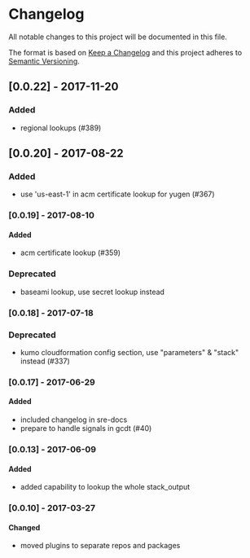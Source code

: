# Changelog
All notable changes to this project will be documented in this file.

The format is based on [Keep a Changelog](http://keepachangelog.com/en/1.0.0/)
and this project adheres to [Semantic Versioning](http://semver.org/spec/v2.0.0.html).


## [0.0.22] - 2017-11-20
### Added
- regional lookups (#389)

## [0.0.20] - 2017-08-22 
### Added
- use 'us-east-1' in acm certificate lookup for yugen (#367)

### [0.0.19] - 2017-08-10
#### Added
- acm certificate lookup (#359) 
### Deprecated
- baseami lookup, use secret lookup instead

### [0.0.18] - 2017-07-18
### Deprecated
- kumo cloudformation config section, use "parameters" & "stack" instead (#337)

### [0.0.17] - 2017-06-29
#### Added
- included changelog in sre-docs
- prepare to handle signals in gcdt (#40)

### [0.0.13] - 2017-06-09
#### Added
- added capability to lookup the whole stack_output

### [0.0.10] - 2017-03-27
#### Changed
- moved plugins to separate repos and packages
